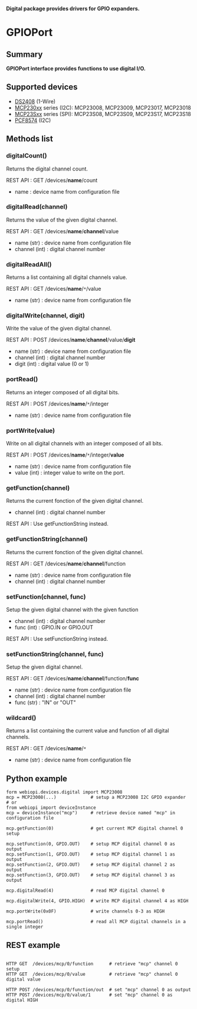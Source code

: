 **Digital package provides drivers for GPIO expanders.**



# GPIOPort #
## Summary ##
**GPIOPort interface provides functions to use digital I/O.**

## Supported devices ##
  * [DS2408](DS2408.md) (1-Wire)
  * [MCP230xx](MCP230xx.md) series (I2C): MCP23008, MCP23009, MCP23017, MCP23018
  * [MCP23Sxx](MCP23Sxx.md) series (SPI): MCP23S08, MCP23S09, MCP23S17, MCP23S18
  * [PCF8574](PCF8574.md) (I2C)

## Methods list ##

### digitalCount() ###
Returns the digital channel count.

REST API : GET /devices/**name**/count
  * name : device name from configuration file

### digitalRead(channel) ###
Returns the value of the given digital channel.

REST API : GET /devices/**name**/**channel**/value
  * name (str) : device name from configuration file
  * channel (int) : digital channel number

### digitalReadAll() ###
Returns a list containing all digital channels value.

REST API : GET /devices/**name**/`*`/value
  * name (str) : device name from configuration file

### digitalWrite(channel, digit) ###
Write the value of the given digital channel.

REST API : POST /devices/**name**/**channel**/value/**digit**
  * name (str) : device name from configuration file
  * channel (int) : digital channel number
  * digit (int) : digital value (0 or 1)

### portRead() ###
Returns an integer composed of all digital bits.

REST API : POST /devices/**name**/`*`/integer
  * name (str) : device name from configuration file

### portWrite(value) ###
Write on all digital channels with an integer composed of all bits.

REST API : POST /devices/**name**/`*`/integer/**value**
  * name (str) : device name from configuration file
  * value (int) : integer value to write on the port.

### getFunction(channel) ###
Returns the current fonction of the given digital channel.
  * channel (int) : digital channel number

REST API : Use getFunctionString instead.

### getFunctionString(channel) ###
Returns the current fonction of the given digital channel.

REST API : GET /devices/**name**/**channel**/function
  * name (str) : device name from configuration file
  * channel (int) : digital channel number

### setFunction(channel, func) ###
Setup the given digital channel with the given function
  * channel (int) : digital channel number
  * func (int) : GPIO.IN or GPIO.OUT

REST API : Use setFunctionString instead.

### setFunctionString(channel, func) ###
Setup the given digital channel.

REST API : GET /devices/**name**/**channel**/function/**func**
  * name (str) : device name from configuration file
  * channel (int) : digital channel number
  * func (str) : "IN" or "OUT"

### wildcard() ###
Returns a list containing the current value and function of all digital channels.

REST API : GET /devices/**name**/`*`
  * name (str) : device name from configuration file

## Python example ##
```
form webiopi.devices.digital import MCP23008
mcp = MCP23008(...)             # setup a MCP23008 I2C GPIO expander
# or
from webiopi import deviceInstance
mcp = deviceInstance("mcp")     # retrieve device named "mcp" in configuration file

mcp.getFunction(0)              # get current MCP digital channel 0 setup

mcp.setFunction(0, GPIO.OUT)    # setup MCP digital channel 0 as output
mcp.setFunction(1, GPIO.OUT)    # setup MCP digital channel 1 as output
mcp.setFunction(2, GPIO.OUT)    # setup MCP digital channel 2 as output
mcp.setFunction(3, GPIO.OUT)    # setup MCP digital channel 3 as output

mcp.digitalRead(4)              # read MCP digital channel 0

mcp.digitalWrite(4, GPIO.HIGH)  # write MCP digital channel 4 as HIGH

mcp.portWrite(0x0F)             # write channels 0-3 as HIGH

mcp.portRead()                  # read all MCP digital channels in a single integer
```

## REST example ##
```

HTTP GET  /devices/mcp/0/function      # retrieve "mcp" channel 0 setup
HTTP GET  /devices/mcp/0/value         # retrieve "mcp" channel 0 digital value

HTTP POST /devices/mcp/0/function/out  # set "mcp" channel 0 as output
HTTP POST /devices/mcp/0/value/1       # set "mcp" channel 0 as digital HIGH
```